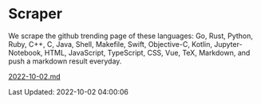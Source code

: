 # Scraper

We scrape the github trending page of these languages: Go, Rust, Python, Ruby, C++, C, Java, Shell, Makefile, Swift, Objective-C, Kotlin, Jupyter-Notebook, HTML, JavaScript, TypeScript, CSS, Vue, TeX, Markdown, and push a markdown result everyday.

[2022-10-02.md](https://github.com/yangwenmai/github-trending-backup/blob/master/2022-10-02.md)

Last Updated: 2022-10-02 04:00:06